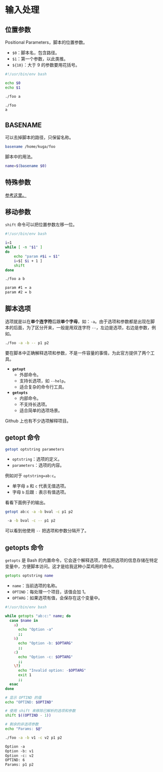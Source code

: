 # 输入处理

## 位置参数

Positional Parameters，脚本的位置参数。

* `$0`：脚本名，包含路径。
* `$1`：第一个参数，以此类推。
* `${10}`：大于 9 的参数要用花括号。

```bash
#!/usr/bin/env bash

echo $0
echo $1
```

```bash
./foo a
```

```bash
./foo
a
```

## BASENAME

可以去掉脚本的路径，只保留名称。

```bash
basename /home/kuga/foo
```

脚本中的用法。

```bash
name=$(basename $0)
```

## 特殊参数

[参考这里。](/zh/linux/getting-started/script/special-params)

## 移动参数

`shift` 命令可以把位置参数左移一位。

```bash
#!/usr/bin/env bash

i=1
while [ -n "$1" ]
do
    echo "param #$i = $1"
    i=$[ $i + 1 ]
    shift
done
```

```bash
./foo a b
```

```txt
param #1 = a
param #2 = b
```

## 脚本选项

选项就是以在**单个连字符**后跟**单个字母**，如：`-a`。由于选项和参数都是出现在脚本的后面，为了区分开来，一般是用双连字符 `--`，左边是选项，右边是参数，例如。

```bash
./foo -a -b -- p1 p2
```

要在脚本中正确解释选项和参数，不是一件容量的事情，为此官方提供了两个工具。

* **`getopt`**
  * 外部命令。
  * 支持长选项，如 `--help`。
  * 适合复杂的命令行工具。
* **`getopts`**
  * 内部命令。
  * 不支持长选项。
  * 适合简单的选项场景。

Github 上也有不少选项解释项目。

## getopt 命令

```bash
getopt optstring parameters
```

* `optstring`：选项的定义。
* `parameters`：选项的内容。

例如对于 `optstring=ab:c`。

* 单字母 `a` 和 `c` 代表无值选项。
* 字母 `b` 后跟 `:` 表示有值选项。

看看下面例子的输出。

```bash
getopt ab:c -a -b bval -c p1 p2
```

```bash
 -a -b bval -c -- p1 p2
```

可以看到他使用 `--` 把选项和参数分隔开了。

## getopts 命令

`getopts` 是 Bash 的内置命令，它会逐个解释选项，然后把选项的信息存储在特定变量中，方便脚本访问。这才是给我这种小菜鸡用的命令。

```bash
getopts optstring name
```

* `name`：当前选项的名称。
* `OPTIND`：每处理一个项目，该值会加 1。
* `OPTARG`：如果选项有值，会保存在这个变量中。

```bash
#!/usr/bin/env bash

while getopts "ab:c:" name; do
  case $name in
    a)
      echo "Option -a"
      ;;
    b)
      echo "Option -b: $OPTARG"
      ;;
    c)
      echo "Option -c: $OPTARG"
      ;;
    \?)
      echo "Invalid option: -$OPTARG"
      exit 1
      ;;
  esac
done

# 显示 OPTIND 的值
echo "OPTIND: $OPTIND"

# 使用 shift 来移除已解析的选项和参数
shift $((OPTIND - 1))

# 剩余的非选项参数
echo "Params: $@"
```

```bash
./foo -a -b v1 -c v2 p1 p2
```

```txt
Option -a
Option -b: v1
Option -c: v2
OPTIND: 6
Params: p1 p2
```
